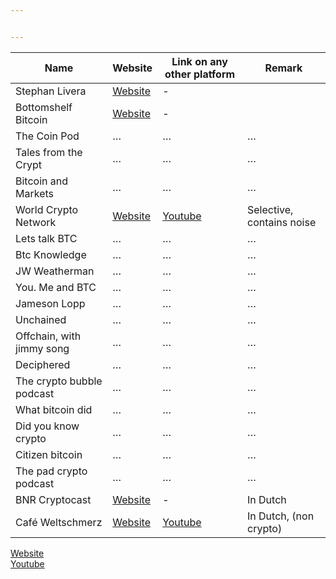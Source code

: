 ```yaml
---


---
```



<table>
<thead>
<tr>
<th>Name</th>
<th>Website</th>
<th>Link on any other platform</th>
<th>Remark</th>
</tr>
</thead>
<tbody>
<tr>
<td>Stephan Livera</td>
<td><a href="https://overcast.fm/itunes1415720320/stephan-livera-podcast">Website</a></td>
<td>-</td>
<td></td>
</tr>
<tr>
<td>Bottomshelf Bitcoin</td>
<td><a href="https://bottomshelfbitcoin.com">Website</a></td>
<td>-</td>
<td></td>
</tr>
<tr>
<td>The Coin Pod</td>
<td>…</td>
<td>…</td>
<td>…</td>
</tr>
<tr>
<td>Tales from the Crypt</td>
<td>…</td>
<td>…</td>
<td>…</td>
</tr>
<tr>
<td>Bitcoin and Markets</td>
<td>…</td>
<td>…</td>
<td>…</td>
</tr>
<tr>
<td>World Crypto Network</td>
<td><a href="https://worldcryptonetwork.com/">Website</a></td>
<td><a href="https://www.youtube.com/user/WorldCryptoNetwork">Youtube</a></td>
<td>Selective, contains noise</td>
</tr>
<tr>
<td>Lets talk BTC</td>
<td>…</td>
<td>…</td>
<td>…</td>
</tr>
<tr>
<td>Btc Knowledge</td>
<td>…</td>
<td>…</td>
<td>…</td>
</tr>
<tr>
<td>JW Weatherman</td>
<td>…</td>
<td>…</td>
<td>…</td>
</tr>
<tr>
<td>You. Me and BTC</td>
<td>…</td>
<td>…</td>
<td>…</td>
</tr>
<tr>
<td>Jameson Lopp</td>
<td>…</td>
<td>…</td>
<td>…</td>
</tr>
<tr>
<td>Unchained</td>
<td>…</td>
<td>…</td>
<td>…</td>
</tr>
<tr>
<td>Offchain, with jimmy song</td>
<td>…</td>
<td>…</td>
<td>…</td>
</tr>
<tr>
<td>Deciphered</td>
<td>…</td>
<td>…</td>
<td>…</td>
</tr>
<tr>
<td>The crypto bubble podcast</td>
<td>…</td>
<td>…</td>
<td>…</td>
</tr>
<tr>
<td>What bitcoin did</td>
<td>…</td>
<td>…</td>
<td>…</td>
</tr>
<tr>
<td>Did you know crypto</td>
<td>…</td>
<td>…</td>
<td>…</td>
</tr>
<tr>
<td>Citizen bitcoin</td>
<td>…</td>
<td>…</td>
<td>…</td>
</tr>
<tr>
<td>The pad crypto podcast</td>
<td>…</td>
<td>…</td>
<td>…</td>
</tr>
<tr>
<td>BNR Cryptocast</td>
<td><a href="https://www.bnr.nl/podcast/cryptocast">Website</a></td>
<td>-</td>
<td>In Dutch</td>
</tr>
<tr>
<td>Café Weltschmerz</td>
<td><a href="https://www.cafeweltschmerz.nl"> Website</a></td>
<td><a href="https://www.youtube.com/channel/UClK9f1anqhuSaqDN5YE-wfw">Youtube</a></td>
<td>In Dutch, (non crypto)</td>
</tr>
</tbody>
</table><p><a href="123">Website</a><br>
<a href="123">Youtube</a></p>

